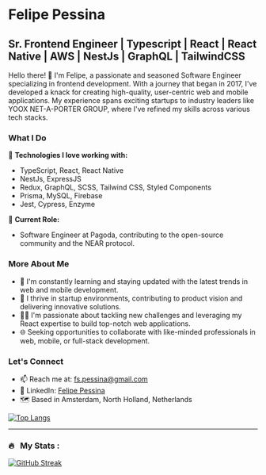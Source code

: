 # Felipe Pessina

## Sr. Frontend Engineer | Typescript | React | React Native | AWS | NestJs | GraphQL | TailwindCSS

Hello there! 👋 I'm Felipe, a passionate and seasoned Software Engineer specializing in frontend development. With a journey that began in 2017, I've developed a knack for creating high-quality, user-centric web and mobile applications. My experience spans exciting startups to industry leaders like YOOX NET-A-PORTER GROUP, where I've refined my skills across various tech stacks.

### What I Do

🔹 **Technologies I love working with:**
  - TypeScript, React, React Native
  - NestJs, ExpressJS
  - Redux, GraphQL, SCSS, Tailwind CSS, Styled Components
  - Prisma, MySQL, Firebase
  - Jest, Cypress, Enzyme

🔹 **Current Role:**
  - Software Engineer at Pagoda, contributing to the open-source community and the NEAR protocol.

### More About Me

- 🌱 I'm constantly learning and staying updated with the latest trends in web and mobile development.
- 🚀 I thrive in startup environments, contributing to product vision and delivering innovative solutions.
- 👨‍💻 I'm passionate about tackling new challenges and leveraging my React expertise to build top-notch web applications.
- 🌐 Seeking opportunities to collaborate with like-minded professionals in web, mobile, or full-stack development.

### Let's Connect

- 📫 Reach me at: [fs.pessina@gmail.com](mailto:fs.pessina@gmail.com)
- 💼 LinkedIn: [Felipe Pessina](https://www.linkedin.com/in/felipe-pessina-918baa137/)
- 🗺️ Based in Amsterdam, North Holland, Netherlands

[![Top Langs](https://github-readme-stats.vercel.app/api/top-langs/?username=Pessina&theme=github_dark&layout=compact&exclude_repo=cpp)](https://github.com/anuraghazra/github-readme-stats)

---
### 🔥 &nbsp; My Stats :
[![GitHub Streak](http://github-readme-streak-stats.herokuapp.com?user=luizcartolano2&theme=dark&background=000000)](https://git.io/streak-stats)


